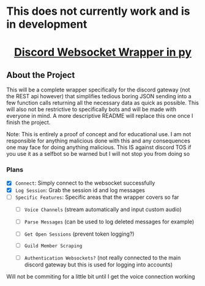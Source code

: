 # This does not currently work and is in development 
<!-- Title -->
<p align="center">
  <h1 align="center"><a href="https://github.com/indigitals/Discord-Wrapper" title="Discord Socket Wrapper py">Discord Websocket Wrapper in py</a></h1>
</p>

## About the Project
This will be a complete wrapper specifically for the discord gateway (not the REST api however) that simplifies tedious boring JSON sending into a few function calls returning all the necessary data as quick as possible. This will also not be restrictive to specifically bots and will be made with everyone in mind. A more descriptive README will replace this one once I finish the project.

Note: This is entirely a proof of concept and for educational use. I am not responsible for anything malicious done with this and any consequences one may face for doing anything malicious. This IS against discord TOS if you use it as a selfbot so be warned but I will not stop you from doing so

### Plans
- [x] `Connect`: Simply connect to the websocket successfully
- [x] `Log Session`: Grab the session id and log messages
- [ ] `Specific Features`: Specific areas that the wrapper covers so far
    - [ ] `Voice Channels` (stream automatically and input custom audio)
    - [ ] `Parse Messages` (can be used to log deleted messages for example)
    - [ ] `Get Open Sessions` (prevent token logging?)
    - [ ] `Guild Member Scraping` 
    - [ ] `Authentication Websockets?` (not really connected to the main discord gateway but this is used for logging into accounts) 


Will not be commiting for a little bit until I get the voice connection working 
